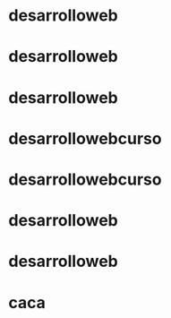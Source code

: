 # desarrolloweb
# desarrolloweb
# desarrolloweb
# desarrollowebcurso
# desarrollowebcurso
# desarrolloweb
# desarrolloweb
# caca
